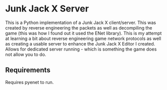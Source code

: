# Junk Jack X Server
This is a Python implementation of a Junk Jack X client/server. This was created by reverse engineering the packets as well as decompiling the game (this was how I found out it used the ENet library).
This is my attempt at learning a bit about reverse engineering game network protocols as well as creating a usable server to enhance the Junk Jack X Editor I created. Allows for dedicated server running - which is something the game does not allow you to do.

## Requirements
Requires pyenet to run.
